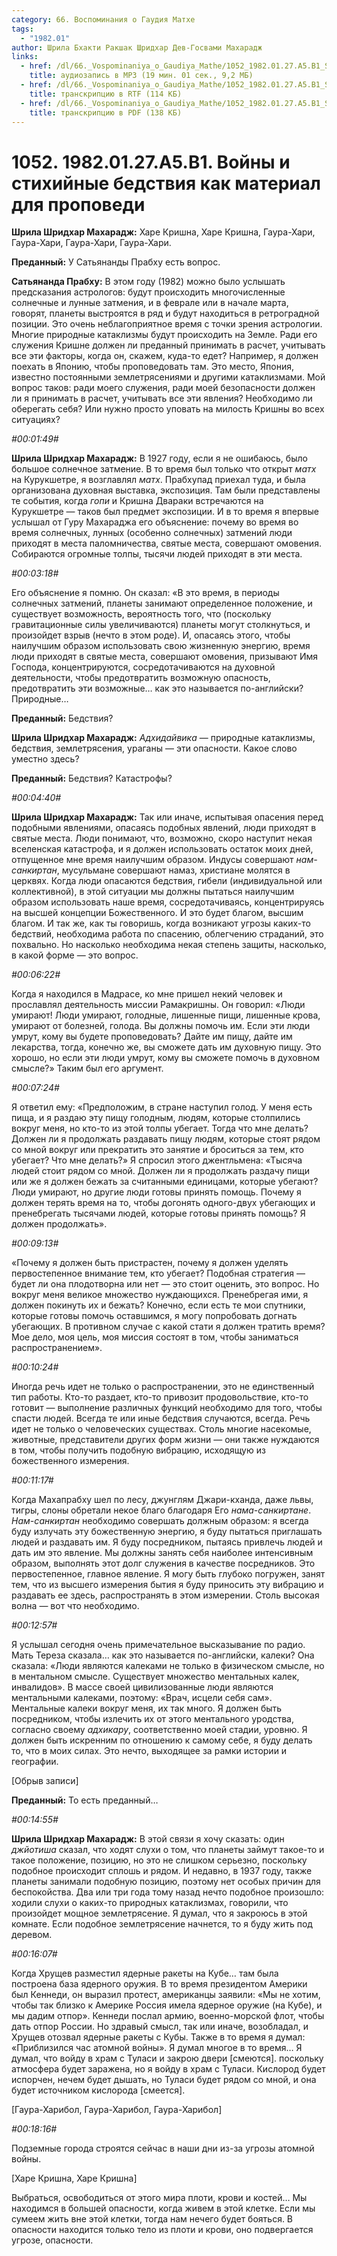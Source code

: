 ```yaml
---
category: 66. Воспоминания о Гаудия Матхе
tags:
  - "1982.01"
author: Шрила Бхакти Ракшак Шридхар Дев-Госвами Махарадж
links:
  - href: /dl/66._Vospominaniya_o_Gaudiya_Mathe/1052_1982.01.27.A5.B1_SridhaMj_Voyny_i_stihiynye_bedstviya_kak_material_dlya_propovedi.mp3
    title: аудиозапись в MP3 (19 мин. 01 сек., 9,2 МБ)
  - href: /dl/66._Vospominaniya_o_Gaudiya_Mathe/1052_1982.01.27.A5.B1_SridhaMj_Voyny_i_stihiynye_bedstviya_kak_material_dlya_propovedi.rtf
    title: транскрипцию в RTF (114 КБ)
  - href: /dl/66._Vospominaniya_o_Gaudiya_Mathe/1052_1982.01.27.A5.B1_SridhaMj_Voyny_i_stihiynye_bedstviya_kak_material_dlya_propovedi.pdf
    title: транскрипцию в PDF (138 КБ)
---
```


# 1052. 1982.01.27.A5.B1. Войны и стихийные бедствия как материал для проповеди

**Шрила Шридхар Махарадж:** Харе Кришна, Харе Кришна, Гаура-Хари, Гаура-Хари, Гаура-Хари, Гаура-Хари.

**Преданный:** У Сатьянанды Прабху есть вопрос.

**Сатьянанда Прабху:** В этом году (1982) можно было услышать предсказания астрологов: будут происходить многочисленные солнечные и лунные затмения, и в феврале или в начале марта, говорят, планеты выстроятся в ряд и будут находиться в ретроградной позиции. Это очень неблагоприятное время с точки зрения астрологии. Многие природные катаклизмы будут происходить на Земле. Ради его служения Кришне должен ли преданный принимать в расчет, учитывать все эти факторы, когда он, скажем, куда-то едет? Например, я должен поехать в Японию, чтобы проповедовать там. Это место, Япония, известно постоянными землетрясениями и другими катаклизмами. Мой вопрос таков: ради моего служения, ради моей безопасности должен ли я принимать в расчет, учитывать все эти явления? Необходимо ли оберегать себя? Или нужно просто уповать на милость Кришны во всех ситуациях?

*#00:01:49#*

**Шрила Шридхар Махарадж:** В 1927 году, если я не ошибаюсь, было большое солнечное затмение. В то время был только что открыт *матх* на Курукшетре, я возглавлял *матх*. Прабхупад приехал туда, и была организована духовная выставка, экспозиция. Там были представлены те события, когда *гопи* и Кришна Двараки встречаются на Курукшетре — таков был предмет экспозиции. И в то время я впервые услышал от Гуру Махараджа его объяснение: почему во время во время солнечных, лунных (особенно солнечных) затмений люди приходят в места паломничества, святые места, совершают омовения. Собираются огромные толпы, тысячи людей приходят в эти места.

*#00:03:18#*

Его объяснение я помню. Он сказал: «В это время, в периоды солнечных затмений, планеты занимают определенное положение, и существует возможность, вероятность того, что (поскольку гравитационные силы увеличиваются) планеты могут столкнуться, и произойдет взрыв (нечто в этом роде). И, опасаясь этого, чтобы наилучшим образом использовать свою жизненную энергию, время люди приходят в святые места, совершают омовения, призывают Имя Господа, концентрируются, сосредотачиваются на духовной деятельности, чтобы предотвратить возможную опасность, предотвратить эти возможные… как это называется по-английски? Природные…

**Преданный:** Бедствия?

**Шрила Шридхар Махарадж:** *Адхидайвика* — природные катаклизмы, бедствия, землетрясения, ураганы — эти опасности. Какое слово уместно здесь?

**Преданный:** Бедствия? Катастрофы?

*#00:04:40#*

**Шрила Шридхар Махарадж:** Так или иначе, испытывая опасения перед подобными явлениями, опасаясь подобных явлений, люди приходят в святые места. Люди понимают, что, возможно, скоро наступит некая вселенская катастрофа, и я должен использовать остаток моих дней, отпущенное мне время наилучшим образом. Индусы совершают *нам-санкиртан*, мусульмане совершают намаз, христиане молятся в церквях. Когда люди опасаются бедствия, гибели (индивидуальной или коллективной), в этой ситуации мы должны пытаться наилучшим образом использовать наше время, сосредотачиваясь, концентрируясь на высшей концепции Божественного. И это будет благом, высшим благом. И так же, как ты говоришь, когда возникают угрозы каких-то бедствий, необходима работа по спасению, облегчению страданий, это похвально. Но насколько необходима некая степень защиты, насколько, в какой форме — это вопрос.

*#00:06:22#*

Когда я находился в Мадрасе, ко мне пришел некий человек и прославлял деятельность миссии Рамакришны. Он говорил: «Люди умирают! Люди умирают, голодные, лишенные пищи, лишенные крова, умирают от болезней, голода. Вы должны помочь им. Если эти люди умрут, кому вы будете проповедовать? Дайте им пищу, дайте им лекарства, тогда, конечно же, вы сможете дать им духовную пищу. Это хорошо, но если эти люди умрут, кому вы сможете помочь в духовном смысле?» Таким был его аргумент.

*#00:07:24#*

Я ответил ему: «Предположим, в стране наступил голод. У меня есть пища, и я раздаю эту пищу голодным, людям, которые столпились вокруг меня, но кто-то из этой толпы убегает. Тогда что мне делать? Должен ли я продолжать раздавать пищу людям, которые стоят рядом со мной вокруг или прекратить это занятие и броситься за тем, кто убегает? Что мне делать?» Я спросил этого джентльмена: «Тысяча людей стоит рядом со мной. Должен ли я продолжать раздачу пищи или же я должен бежать за считанными единицами, которые убегают? Люди умирают, но другие люди готовы принять помощь. Почему я должен терять время на то, чтобы догонять одного-двух убегающих и пренебрегать тысячами людей, которые готовы принять помощь? Я должен продолжать».

*#00:09:13#*

«Почему я должен быть пристрастен, почему я должен уделять первостепенное внимание тем, кто убегает? Подобная стратегия — будет ли она плодотворна или нет — это стоит оценить, это вопрос. Но вокруг меня великое множество нуждающихся. Пренебрегая ими, я должен покинуть их и бежать? Конечно, если есть те мои спутники, которые готовы помочь оставшимся, я могу попробовать догнать убегающих. В противном случае с какой стати я должен тратить время? Мое дело, моя цель, моя миссия состоят в том, чтобы заниматься распространением».

*#00:10:24#*

Иногда речь идет не только о распространении, это не единственный тип работы. Кто-то раздает, кто-то привозит продовольствие, кто-то готовит — выполнение различных функций необходимо для того, чтобы спасти людей. Всегда те или иные бедствия случаются, всегда. Речь идет не только о человеческих существах. Столь многие насекомые, животные, представители других форм жизни — они также нуждаются в том, чтобы получить подобную вибрацию, исходящую из божественного измерения.

*#00:11:17#*

Когда Махапрабху шел по лесу, джунглям Джари-кханда, даже львы, тигры, слоны обретали некое благо благодаря Его *нама-санкиртане*. *Нам-санкиртан* необходимо совершать должным образом: я всегда буду излучать эту божественную энергию, я буду пытаться приглашать людей и раздавать им. Я буду посредником, пытаясь привлечь людей и дать им это явление. Мы должны занять себя наиболее интенсивным образом, выполнять этот долг служения в качестве посредников. Это первостепенное, главное явление. Я могу быть глубоко погружен, занят тем, что из высшего измерения бытия я буду приносить эту вибрацию и раздавать ее здесь, распространять в этом измерении. Столь высокая волна — вот что необходимо.

*#00:12:57#*

Я услышал сегодня очень примечательное высказывание по радио. Мать Тереза сказала… как это называется по-английски, калеки? Она сказала: «Люди являются калеками не только в физическом смысле, но в ментальном смысле. Существует множество ментальных калек, инвалидов». В массе своей цивилизованные люди являются ментальными калеками, поэтому: «Врач, исцели себя сам». Ментальные калеки вокруг меня, их так много. Я должен быть посредником, чтобы излечить их от этого ментального уродства, согласно своему *адхикару*, соответственно моей стадии, уровню. Я должен быть искренним по отношению к самому себе, я буду делать то, что в моих силах. Это нечто, выходящее за рамки истории и географии.

[Обрыв записи]

**Преданный:** То есть преданный…

*#00:14:55#*

**Шрила Шридхар Махарадж:** В этой связи я хочу сказать: один *джйотиша* сказал, что ходят слухи о том, что планеты займут такое-то и такое положение, позицию, но это не слишком серьезно, поскольку подобное происходит сплошь и рядом. И недавно, в 1937 году, также планеты занимали подобную позицию, поэтому нет особых причин для беспокойства. Два или три года тому назад нечто подобное произошло: ходили слухи о каких-то природных катаклизмах, говорили, что произойдет мощное землетрясение. Я думал, что я закроюсь в этой комнате. Если подобное землетрясение начнется, то я буду жить под деревом.

*#00:16:07#*

Когда Хрущев разместил ядерные ракеты на Кубе… там была построена база ядерного оружия. В то время президентом Америки был Кеннеди, он выразил протест, американцы заявили: «Мы не хотим, чтобы так близко к Америке Россия имела ядерное оружие (на Кубе), и мы дадим отпор». Кеннеди послал армию, военно-морской флот, чтобы дать отпор России. Но здравый смысл, так или иначе, возобладал, и Хрущев отозвал ядерные ракеты с Кубы. Также в то время я думал: «Приблизился час атомной войны». Я думал многое в то время… Я думал, что войду в храм с Туласи и закрою двери [смеются]. поскольку атмосфера будет заражена, но я войду в храм с Туласи. Кислород будет испорчен, нечем будет дышать, но Туласи будет рядом со мной, и она будет источником кислорода [смеется].

[Гаура-Харибол, Гаура-Харибол, Гаура-Харибол]

*#00:18:16#*

Подземные города строятся сейчас в наши дни из-за угрозы атомной войны.

[Харе Кришна, Харе Кришна]

Выбраться, освободиться от этого мира плоти, крови и костей… Мы находимся в большей опасности, когда живем в этой клетке. Если мы сумеем жить вне этой клетки, тогда нам нечего будет бояться. В опасности находится только тело из плоти и крови, оно подвергается угрозе, опасности.

